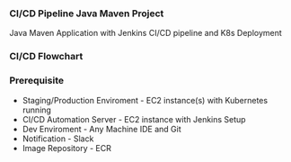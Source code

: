 ### CI/CD Pipeline Java Maven Project

Java Maven Application with Jenkins CI/CD pipeline and K8s Deployment

### CI/CD Flowchart


### Prerequisite
 
 * Staging/Production Enviroment - EC2 instance(s) with Kubernetes running
 * CI/CD Automation Server - EC2 instance with Jenkins Setup
 * Dev Enviroment - Any Machine IDE and Git
 * Notification - Slack
 * Image Repository - ECR 